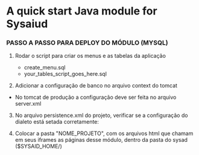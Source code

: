 
# A quick start Java module for Sysaiud

### PASSO A PASSO PARA DEPLOY DO MÓDULO (MYSQL)

1. Rodar o script para criar os menus e as tabelas da aplicação
	- create_menu.sql 
	- your_tables_script_goes_here.sql

2. Adicionar a configuração de banco no arquivo context do tomcat 
- No tomcat de produção a configuração deve ser feita no arquivo server.xml 

<!-- Configuracao do MySql --!>
  <Resource name="jdbc/sysaid" auth="Container"
    type="javax.sql.DataSource" driverClassName="com.mysql.jdbc.Driver"
    url="jdbc:mysql://localhost:3306/sysaid"
    username="root" password="rootdb" maxActive="20" maxIdle="10" maxWait="-1"/>
	
<!-- /Configuracao do MySql -->

3. No arquivo persistence.xml do projeto, verificar se a configuração do dialeto está setada corretamente:
  <property name="hibernate.dialect" value="org.hibernate.dialect.Oracle10gDialect"/>
  <property name="hibernate.default_schema" value="SYSAIDHOM"/>

4. Colocar a pasta "NOME_PROJETO", com os arquivos html que chamam em seus iframes as páginas desse módulo, dentro da pasta do sysad ($SYSAID_HOME/)

